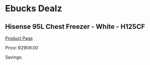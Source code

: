 
# Ebucks Dealz
## Hisense 95L Chest Freezer - White - H125CF
[Product Page](https://www.ebucks.com/web/shop/productSelected.do?prodId=1211460631&catId=704986856)

Price: R2909.00

Savings: 


	
